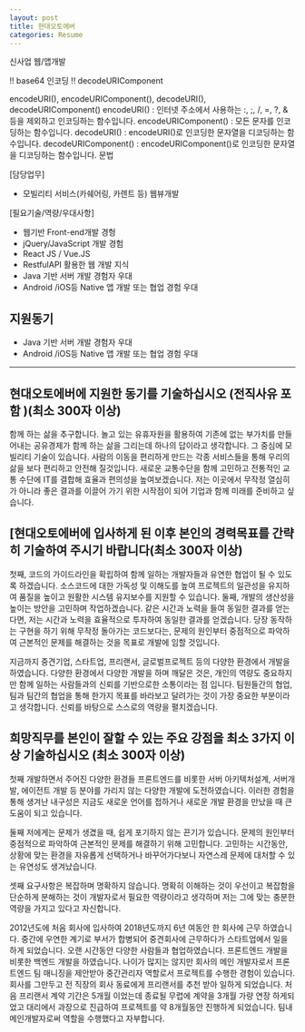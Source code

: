 ```yaml
---
layout: post
title: 현대오토에버
categories: Resume
---
```

신사업 웹/앱개발 

!! base64 인코딩
!! decodeURIComponent


encodeURI(), encodeURIComponent(), decodeURI(), decodeURIComponent()
encodeURI() : 인터넷 주소에서 사용하는 :, ;, /, =, ?, & 등을 제외하고 인코딩하는 함수입니다.
encodeURIComponent() : 모든 문자를 인코딩하는 함수입니다.
decodeURI() : encodeURI()로 인코딩한 문자열을 디코딩하는 함수입니다.
decodeURIComponent() : encodeURIComponent()로 인코딩한 문자열을 디코딩하는 함수입니다.
문법


[담당업무]
- 모빌리티 서비스(카쉐어링, 카렌트 등) 웹뷰개발 

[필요기술/역량/우대사항]
- 웹기반 Front-end개발 경헝 
- jQuery/JavaScript 개발 경험 
- React JS / Vue.JS 
- RestfulAPI 활용한 웹 개발 지식 
- Java 기반 서버 개발 경험자 우대 
- Android /iOS등 Native 앱 개발 또는 협업 경험 우대

## 지원동기

- Java 기반 서버 개발 경험자 우대 
- Android /iOS등 Native 앱 개발 또는 협업 경험 우대


----


## 현대오토에버에 지원한 동기를 기술하십시오 (전직사유 포함 )(최소 300자 이상)
함께 하는 삶을 추구합니다. 놀고 있는 유휴자원을 활용하여 기존에 없는 부가치를 만들어내는 공유경제가 함께 하는 삶을 그리는데 하나의 답이라고 생각합니다. 그 중심에 모빌리티 기술이 있습니다. 사람의 이동을 편리하게 만드는 각종 서비스들을 통해 우리의 삶을 보다 편리하고 안전해 질것입니다. 새로운 교통수단을 함께 고민하고 전통적인 교통 수단에 IT를 결합해 효율과 편의성을 높여보겠습니다. 저는 이곳에서 무작정 열심히가 아니라 좋은 결과를 이끌어 가기 위한 시작점이 되어 기업과 함께 미래를 준비하고 싶습니다.

## [현대오토에버에 입사하게 된 이후 본인의 경력목표를 간략히 기술하여 주시기 바랍니다(최소 300자 이상)
첫째, 코드의 가이드라인을 확립하여 함께 일하는 개발자들과 유연한 협업이 될 수 있도록 하겠습니다. 소스코드에 대한 가독성 및 이해도를 높여 프로젝트의 일관성을 유지하여 품질을 높이고 원활한 시스템 유지보수를 지원할 수 있습니다. 둘째, 개발의 생산성을 높이는 방안을 고민하며 작업하겠습니다. 같은 시간과 노력을 들여 동일한 결과를 얻는다면, 저는 시간과 노력을 효율적으로 투자하여 동일한 결과를 얻겠습니다. 당장 동작하는 구현을 하기 위해 무작정 돌아가는 코드보다는, 문제의 원인부터 중점적으로 파악하여 근본적인 문제를 해결하는 것을 목표로 개발에 임할 것입니다.

지금까지 중견기업, 스타트업, 프리랜서, 글로벌프로젝트 등의 다양한 환경에서 개발을 하였습니다. 다양한 환경에서 다양한 개발을 하며 깨달은 것은, 개인의 역량도 중요하지만 함께 일하는 사람들과의 신뢰를 기반으로한 소통이라는 점 입니다. 팀원들간의 협업, 팀과 팀간의 협업을 통해 한가지 목표를 바라보고 달려가는 것이 가장 중요한 부분이라고 생각합니다. 신뢰를 바탕으로 스스로의 역량을 펼치겠습니다.

## 희망직무를 본인이 잘할 수 있는 주요 강점을 최소 3가지 이상 기술하십시오 (최소 300자 이상)
첫째
개발하면서 주어진 다양한 환경들 프론트엔드를 비롯한 서버 아키텍처설계, 서버개발, 에이전트 개발 등 분야를 가리지 않는 다양한 개발에 도전하였습니다. 이러한 경험을 통해 생겨난 내구성은 지금도 새로운 언어를 접하거나 새로운 개발 환경을 만났을 때 큰 도움이 되고 있습니다.

둘째
저에게는 문제가 생겼을 때, 쉽게 포기하지 않는 끈기가 있습니다. 문제의 원인부터 중점적으로 파악하여 근본적인 문제를 해결하기 위해 고민합니다. 고민하는 시간동안, 상황에 맞는 환경을 자유롭게 선택하거나 바꾸어가다보니 자연스레 문제에 대처할 수 있는 유연성도 생겨났습니다.

셋째
요구사항은 복잡하며 명확하지 않습니다. 명확히 이해하는 것이 우선이고 복잡함을 단순하게 분해하는 것이 개발자로서 필요한 역량이라고 생각하며 저는 그에 맞는 충분한 역량을 가지고 있다고 자신합니다.

2012년도에 처음 회사에 입사하여 2018년도까지 6년 여동안 한 회사에 근무 하였습니다. 중간에 우연한 계기로 부서가 합병되어 중견회사에 근무하다가 스타트업에서 일을 하게 되었습니다. 오랜 시간동안 다양한 사람들과 협업하였습니다. 프론트엔드 개발을 비롯한 백엔드 개발을 하였습니다. 나이가 많지는 않지만 회사의 메인 개발자로서 프론트엔드 팀 매니징을 제안받아 중간관리자 역할로서 프로젝트를 수행한 경험이 있습니다. 회사를 그만두고 전 직장의 회사 동료에게 프리랜서를 추천 받아 일하게 되었습니다. 처음 프리랜서 계약 기간은 5개월 이었는데 종료될 무렵에 계약을 3개월 가량 연장 하게되었고 대리에서 과장으로 진급하여 프로젝트를 약 8개월동안 진행하게 되었습니다. 팀내 메인개발자로써 역할을 수행했다고 자부합니다.